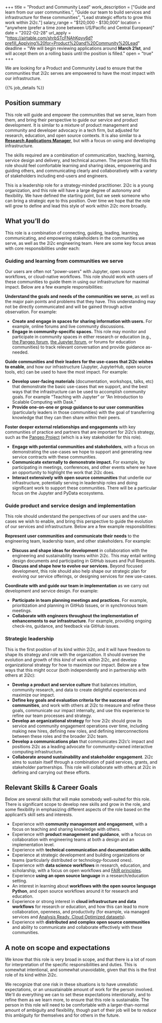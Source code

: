 +++
title = "Product and Community Lead"
work_description = ["Guide and learn from our user communities.", "Guide our team to build services and infrastructure for these communities", "Lead strategic efforts to grow this work within 2i2c."]
salary_range = "$120,000 - $130,000"
location = "anywhere (prefer a time zone between US/Pacific and Central European)"
date = "2022-02-28"
url_apply = "https://airtable.com/shrbSTcFNAhKqyy6d?prefill_Applying%20for=Product%20and%20Community%20Lead"
deadline = "We will begin reviewing applications around **March 21st**, and will accept them on a rolling basis until the position is filled."
open = "true"
+++

We are looking for a Product and Community Lead to ensure that the communities that 2i2c serves are empowered to have the most impact with our infrastructure.

<!-- Defined in layouts/shortcodes/job_details.html -->
{{% job_details %}}

## Position summary

This role will guide and empower the communities that we serve, learn from them, and bring their perspective to guide our service and product development. It is similar to a mixture of product management and community and developer advocacy in a tech firm, but adjusted for research, education, and open source contexts. It is also similar to a [**Research Applications Manager**](https://the-turing-way.netlify.app/collaboration/research-infrastructure-roles/ram.html), but with a focus on using and developing infrastructure.

The skills required are a combination of communication, teaching, learning, service design and delivery, and technical acumen. The person that fills this role should feel comfortable learning and sharing ideas, empowering and guiding others, and communicating clearly and collaboratively with a variety of stakeholders including end-users and engineers.

This is a leadership role for a strategy-minded practitioner. 2i2c is a young organization, and this role will have a large degree of autonomy and flexibility. We have defined the starting point, but we seek someone who can bring a strategic eye to this position. Over time we hope that the role will grow to define and lead this style of work within 2i2c more broadly.

## What you’ll do

This role is a combination of connecting, guiding, leading, learning, communicating, and empowering stakeholders in the communities we serve, as well as the 2i2c engineering team.  Here are some key focus areas with core responsibilities under each:

### Guiding and learning from communities we serve

Our users are often not "power-users" with Jupyter, open source workflows, or cloud-native workflows. This role should work with users of these communities to guide them in using our infrastructure for maximal impact. Below are a few example responsibilities:

**Understand the goals and needs of the communities we serve**, as well as the major pain points and problems that they have. This understanding may not be directly communicated and will be gained through active observation. For example:

* **Create and engage in spaces for sharing information with users.** For example, online forums and live community discussions.
* **Engage in community-specific spaces.** This role may monitor and participate in community spaces in either research or education (e.g., [the Pangeo forum](https://discourse.pangeo.io/), [the Jupyter forum](discourse.jupyter.org), or forums for education communities) to track relevant conversation and provide guidance as-needed.

**Guide communities and their leaders for the use-cases that 2i2c wishes to enable**, and how our infrastructure (Jupyter, JupyterHub, open source tools, etc) can be used to have the most impact. For example:

* **Develop user-facing materials** (documentation, workshops, talks, etc) that demonstrate the basic use-cases that we support, and the best ways that the infrastructure can be used to accomplish community goals. For example “Teaching with Jupyter” or “An Introduction to Scalable Computing with Dask.”
* **Provide one-on-one or group guidance to our user communities** (particularly leaders in those communities) with the goal of transferring knowledge that they can then share within their peers.

**Foster deeper external relationships and engagements** with key communities of practice and partners that are important for 2i2c’s strategy, such as the [Pangeo Project](https://pangeo.io) (which is a key stakeholder for this role).

* **Engage with potential communities and stakeholders**, with a focus on demonstrating the use-cases we hope to support and generating new service contracts with these communities.
* **Communicate externally to demonstrate impact.** For example, by participating in meetings, conferences, and other events where we have an opportunity to highlight the work that 2i2c does.
* **Interact extensively with open source communities** that underlie our infrastructure, potentially serving in leadership roles and doing significant work to support these communities. There will be a particular focus on the Jupyter and PyData ecosystems.

### Guide product and service design and implementation

This role should understand the perspectives of our users and the use-cases we wish to enable, and bring this perspective to guide the evolution of our services and infrastructure. Below are a few example responsibilities:

**Represent user communities and communicate their needs** to the engineering team, leadership team, and other stakeholders. For example:

* **Discuss and shape ideas for development** in collaboration with the engineering and sustainability teams within 2i2c. This may entail writing design documents and participating in GitHub issues and Pull Requests.
* **Discuss and shape how to evolve our services.** Beyond focused development, this role should also help shape our strategic plan for evolving our service offerings, or designing services for new use-cases.

**Coordinate with and guide our team in implementation** as we carry out development and service design. For example:

* **Participate in team planning meetings and practices.** For example, prioritization and planning in GitHub Issues, or in synchronous team meetings.
* **Collaborate with engineers throughout the implementation of enhancements to our infrastructure**. For example, providing ongoing check-ins, guidance, and feedback via GitHub issues.

### Strategic leadership

This is the first position of its kind within 2i2c, and it will have freedom to shape its strategy and role with the organization. It should oversee the evolution and growth of this _kind_ of work within 2i2c, and develop organizational strategy for how to maximize our impact. Below are a few ways that this might occur (both independently and in partnership with others at 2i2c):

* **Develop a product and service culture** that balances intuition, community research, and data to create delightful experiences and maximize our impact.
* **Define key goals and evaluation criteria for the success of our communities**, and work with others at 2i2c to measure and refine these goals, communicate our impact internally, and use this experience to refine our team processes and strategy.
* **Develop an organizational strategy** for how 2i2c should grow its service and community engagement operations over time, including making new hires, defining new roles, and defining interconnections between these roles and the broader 2i2c team.
* **Develop a communications plan** that communicates 2i2c’c impact and positions 2i2c as a leading advocate for community-owned interactive computing infrastructure.
* **Collaborate around sustainability and stakeholder engagement**. 2i2c aims to sustain itself through a combination of paid services, grants, and stakeholder partnerships. This role will collaborate with others at 2i2c in defining and carrying out these efforts.


## Relevant Skills & Career Goals

Below are several skills that will make somebody well-suited for this role. There is significant scope to develop new skills and grow in the role, and some flexibility in emphasizing different aspects of the role based on the applicant’s skill sets and interests.

* Experience with **community management and engagement**, with a focus on teaching and sharing knowledge with others.
* Experience with **product management and guidance**, with a focus on collaboration with engineering teams at both a design and an implementation level.
* Experience with **technical communication and documentation skills**.
* Experience at strategic development and building organizations or teams (particularly distributed or technology-focused ones).
* Experience with **data science workflows** in research, education, and scholarship, with a focus on open workflows and [FAIR principles](https://www.go-fair.org/fair-principles/).
* Experience **using an open source language** in a research/education setting. 
* An interest in learning about **workflows with the open source language Python**, and open source workflows around it for research and education.
* Experience or strong interest in **cloud infrastructure and data workflows** for research or education, and how this can lead to more collaboration, openness, and productivity (for example, via managed services and [Analysis Ready, Cloud Optimized datasets](https://eartharxiv.org/repository/view/2726/)).
* Experience with **distributed and complex open source communities** and ability to communicate and collaborate effectively with these communities.

## A note on scope and expectations

We know that this role is very broad in scope, and that there is a lot of room for interpretation of the specific responsibilities and duties. This is somewhat intentional, and somewhat unavoidable, given that this is the first role of its kind within 2i2c.

We recognize that one risk in these situations is to have unrealistic expectations, or an unsustainable amount of work for the person involved. We'll do everything we can to set these expectations intentionally, and to refine them as we learn more, to ensure that this role is sustainable. The person in this role will need to be comfortable with a larger-than-normal amount of ambiguity and flexibility, though part of their job will be to _reduce_ this ambiguity for themselves and for others in the future.

